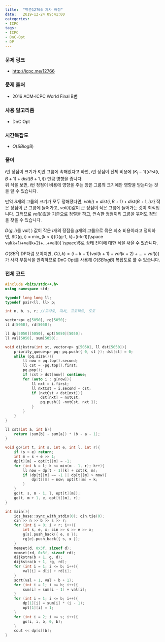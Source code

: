 ```yaml
---
title:  "백준12766 지사 배정"
date:   2019-12-24 09:41:00
categories:
- ICPC
tags:
- ICPC
- DnC-Opt
- DP
---
```


### 문제 링크
* http://icpc.me/12766

### 문제 출처
* 2016 ACM-ICPC World Final B번

### 사용 알고리즘
* DnC Opt

### 시간복잡도
* $O(SB log B)$

### 풀이
$i$번 정점이 크기가 $K_i$인 그룹에 속해있다고 하면, $i$번 정점이 전체 비용에 $(K_i - 1)(dist(i, B+1)+dist(B+1, i))$ 만큼 영향을 줍니다.<br>
위 식을 보면, $i$번 정점이 비용에 영향을 주는 양은 그룹의 크기에만 영향을 받는다는 것을 알 수 있습니다.

만약 $S$개의 그룹의 크기가 모두 정해졌다면, $val(i) = dist(i, B+1)+dist(B+1, i)$가 작은 정점이 큰 그룹에 들어가고, $val(i))$값이 큰 정점이 작은 그룹에 들어가는 것이 최적입니다. 그러므로 $val(i)$값을 기준으로 정렬을 하고, 연속한 정점끼리 그룹을 묶어도 정답을 찾을 수 있습니다.

$D(g, i)$를 $val(~)$ 값이 작은 $i$개의 정점을 $g$개의 그룹으로 묶은 최소 비용이라고 정의하면, $D(g, i) = min_{k < i}(D(g-1, k)+(i-k-1)(\space val(k+1)+val(k+2)+...+val(i)) \space)$로 상태 전이에 대한 식을 새울 수 있습니다.

$O(SB^2)$ DP처럼 보이지만, $C(i, k) = (i-k-1)(val(k+1)+val(k+2)+...+val(i))$가 사각 부등식을 만족하므로 DnC Opt를 사용해 $O(SB log B)$ 복잡도로 풀 수 있습니다.

### 전체 코드
```cpp
#include <bits/stdc++.h>
using namespace std;

typedef long long ll;
typedef pair<ll, ll> p;

int n, b, s, r; //교차로, 지사, 프로젝트, 도로

vector<p> g[5050], rg[5050];
ll d[5050], rd[5050];

ll dp[5050][5050], opt[5050][5050];
ll val[5050], sum[5050];

void dijkstra(int st, vector<p> g[5050], ll dst[5050]){
	priority_queue<p> pq; pq.push({ 0, st }); dst[st] = 0;
	while (pq.size()){
		ll now = pq.top().second;
		ll cst = -pq.top().first;
		pq.pop();
		if (cst > dst[now]) continue;
		for (auto i : g[now]){
			ll nxt = i.first;
			ll nxtCst = i.second + cst;
			if (nxtCst < dst[nxt]){
				dst[nxt] = nxtCst;
				pq.push({ -nxtCst, nxt });
			}
		}
	}
}

ll cst(int a, int b){
	return (sum[b] - sum[a]) * (b - a - 1);
}

void go(int t, int s, int e, int l, int r){
	if (s > e) return;
	int m = s + e >> 1;
	dp[t][m] = opt[t][m] = -1;
	for (int k = l; k <= min(m - 1, r); k++){
		ll now = dp[t - 1][k] + cst(k, m);
		if (dp[t][m] == -1 || dp[t][m] > now){
			dp[t][m] = now; opt[t][m] = k;
		}
	}
	go(t, s, m - 1, l, opt[t][m]);
	go(t, m + 1, e, opt[t][m], r);
}

int main(){
	ios_base::sync_with_stdio(0); cin.tie(0);
	cin >> n >> b >> s >> r;
	for (int i = 0; i < r; i++){
		int s, e, x; cin >> s >> e >> x;
		g[s].push_back({ e, x });
		rg[e].push_back({ s, x });
	}
	memset(d, 0x3f, sizeof d);
	memset(rd, 0x3f, sizeof rd);
	dijkstra(b + 1, g, d);
	dijkstra(b + 1, rg, rd);
	for (int i = 1; i <= b; i++){
		val[i] = d[i] + rd[i];
	}
	sort(val + 1, val + b + 1);
	for (int i = 1; i <= b; i++){
		sum[i] = sum[i - 1] + val[i];
	}
	for (int i = 1; i <= b; i++){
		dp[1][i] = sum[i] * (i - 1);
		opt[1][i] = 1;
	}
	for (int i = 2; i <= s; i++){
		go(i, i, b, 0, b);
	}
	cout << dp[s][b];
}
```
